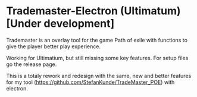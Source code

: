 # Trademaster-Electron (Ultimatum) [Under development]
Trademaster is an overlay tool for the game Path of exile with functions to give the player better play experience.

Working for Ultimatium, but still missing some key features.
For setup files go the release page.

This is a totaly rework and redesign with the same, new and better features for my tool (https://github.com/StefanKunde/TradeMaster_POE) with electron.
